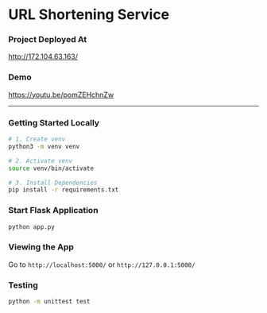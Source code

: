 # URL Shortening Service

### Project Deployed At
http://172.104.63.163/

### Demo
https://youtu.be/pomZEHchnZw

---
### Getting Started Locally

```bash
# 1. Create venv
python3 -m venv venv

# 2. Activate venv
source venv/bin/activate

# 3. Install Dependencies
pip install -r requirements.txt
```

### Start Flask Application
```bash
python app.py
```

### Viewing the App
Go to `http://localhost:5000/` or `http://127.0.0.1:5000/`

### Testing
```bash
python -m unittest test
```